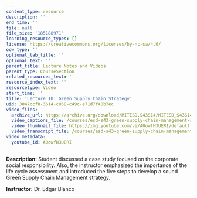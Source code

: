 ```yaml
---
content_type: resource
description: ''
end_time: ''
file: null
file_size: '185188971'
learning_resource_types: []
license: https://creativecommons.org/licenses/by-nc-sa/4.0/
ocw_type: ''
optional_tab_title: ''
optional_text: ''
parent_title: Lecture Notes and Videos
parent_type: CourseSection
related_resources_text: ''
resource_index_text: ''
resourcetype: Video
start_time: ''
title: 'Lecture 10: Green Supply Chain Strategy'
uid: 3047ccf8-3614-c058-c49c-e71d7f40b7ec
video_files:
  archive_url: https://archive.org/download/MITESD.S43S14/MITESD_S43S14_ses10_300k.mp4
  video_captions_file: /courses/esd-s43-green-supply-chain-management-spring-2014/ca89efd80f99531dacd56aa4c088c476_A0owfH3UERI.vtt
  video_thumbnail_file: https://img.youtube.com/vi/A0owfH3UERI/default.jpg
  video_transcript_file: /courses/esd-s43-green-supply-chain-management-spring-2014/dcc9de26326db7efda5019ad820da6a2_A0owfH3UERI.pdf
video_metadata:
  youtube_id: A0owfH3UERI
---
```


**Description:** Student discussed a case study focused on the corporate social responsibility. Also, the instructor emphasized the importance of the life cycle assessment and introduced the five steps to develop a sound Green Supply Chain Management strategy.

**Instructor:** Dr. Edgar Blanco

